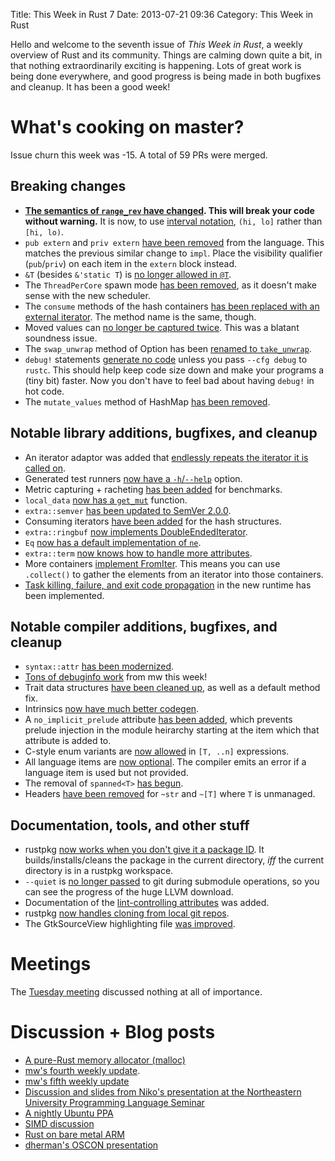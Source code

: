 Title: This Week in Rust 7
Date: 2013-07-21 09:36
Category: This Week in Rust

Hello and welcome to the seventh issue of *This Week in Rust*, a weekly
overview of Rust and its community. Things are calming down quite a bit, in
that nothing extraordinarily exciting is happening. Lots of great work is
being done everywhere, and good progress is being made in both bugfixes and
cleanup. It has been a good week!

<!-- more -->

# What's cooking on master?

Issue churn this week was -15. A total of 59 PRs were merged.

## Breaking changes

- **[The semantics of `range_rev` have
  changed](https://github.com/mozilla/rust/pull/7684). This will break your
  code without warning.** It is now, to use [interval
  notation](https://en.wikipedia.org/wiki/Interval_%28mathematics%29#Notations_for_intervals),
  `(hi, lo]` rather than `[hi, lo)`.
- `pub extern` and `priv extern` [have been
  removed](https://github.com/mozilla/rust/pull/7896) from the language. This
  matches the previous similar change to `impl`. Place the visibility
  qualifier (`pub`/`priv`) on each item in the `extern` block instead.
- `&T` (besides `&'static T`) is [no longer allowed in
  `@T`](https://github.com/mozilla/rust/pull/7894).
- The `ThreadPerCore` spawn mode [has been
  removed](https://github.com/mozilla/rust/pull/7856), as it doesn't make
  sense with the new scheduler.
- The `consume` methods of the hash containers [has been replaced with an
  external iterator](https://github.com/mozilla/rust/pull/7833). The method
  name is the same, though.
- Moved values can [no longer be captured
  twice](https://github.com/mozilla/rust/pull/7849). This was a blatant
  soundness issue.
- The `swap_unwrap` method of Option has been [renamed to
  `take_unwrap`](https://github.com/mozilla/rust/pull/7831).
- `debug!` statements [generate no
  code](https://github.com/mozilla/rust/pull/7822) unless you pass `--cfg
  debug` to `rustc`. This should help keep code size down and make your
  programs a (tiny bit) faster. Now you don't have to feel bad about having
  `debug!` in hot code.
- The `mutate_values` method of HashMap [has been
  removed](https://github.com/mozilla/rust/pull/7815).

## Notable library additions, bugfixes, and cleanup

- An iterator adaptor was added that [endlessly repeats the iterator it is
  called on](https://github.com/mozilla/rust/pull/7882).
- Generated test runners [now have a
  `-h`/`--help`](https://github.com/mozilla/rust/pull/7840) option.
- Metric capturing + racheting [has been
  added](https://github.com/mozilla/rust/pull/7829) for benchmarks.
- `local_data` [now has a
  `get_mut`](https://github.com/mozilla/rust/pull/7841) function.
- `extra::semver` [has been updated to SemVer
  2.0.0](https://github.com/mozilla/rust/pull/7726).
- Consuming iterators [have been
  added](https://github.com/mozilla/rust/pull/7806) for the hash structures.
- `extra::ringbuf` [now implements
  DoubleEndedIterator](https://github.com/mozilla/rust/pull/7808).
- `Eq` [now has a default implementation of
  `ne`](https://github.com/mozilla/rust/pull/7799).
- `extra::term` [now knows how to handle more
  attributes](https://github.com/mozilla/rust/pull/7716).
- More containers [implement
  FromIter](https://github.com/mozilla/rust/pull/7788). This means you can use
  `.collect()` to gather the elements from an iterator into those containers.
- [Task killing, failure, and exit code
  propagation](https://github.com/mozilla/rust/pull/7858) in the new runtime
  has been implemented.

## Notable compiler additions, bugfixes, and cleanup

- `syntax::attr` [has been
  modernized](https://github.com/mozilla/rust/pull/7902).
- [Tons of debuginfo work](https://github.com/mozilla/rust/pull/7710) from mw
  this week!
- Trait data structures [have been cleaned
  up](https://github.com/mozilla/rust/pull/7886), as well as a default method
  fix.
- Intrinsics [now have much better
  codegen](https://github.com/mozilla/rust/pull/7851).
- A `no_implicit_prelude` attribute [has been
  added](https://github.com/mozilla/rust/pull/7844), which prevents prelude
  injection in the module heirarchy starting at the item which that attribute
  is added to.
- C-style enum variants are [now
  allowed](https://github.com/mozilla/rust/pull/7827) in `[T, ..n]`
  expressions.
- All language items are [now
  optional](https://github.com/mozilla/rust/pull/7828). The compiler emits an
  error if a language item is used but not provided.
- The removal of `spanned<T>` [has
  begun](https://github.com/mozilla/rust/pull/7826).
- Headers [have been removed](https://github.com/mozilla/rust/pull/7816) for
  `~str` and `~[T]` where `T` is unmanaged.

## Documentation, tools, and other stuff

- rustpkg [now works when you don't give it a package
  ID](https://github.com/mozilla/rust/pull/7419). It builds/installs/cleans
  the package in the current directory, *iff* the current directory is in a
  rustpkg workspace.
- `--quiet` is [no longer passed](https://github.com/mozilla/rust/pull/7847)
  to git during submodule operations, so you can see the progress of the huge
  LLVM download.
- Documentation of the [lint-controlling
  attributes](https://github.com/mozilla/rust/pull/7823) was added.
- rustpkg [now handles cloning from local git
  repos](https://github.com/mozilla/rust/pull/7681).
- The GtkSourceView highlighting file [was
  improved](https://github.com/mozilla/rust/pull/7795).

# Meetings

The [Tuesday
meeting](https://github.com/mozilla/rust/wiki/Meeting-weekly-2013-07-16)
discussed nothing at all of importance.

# Discussion + Blog posts

- [A pure-Rust memory allocator
  (malloc)](http://www.reddit.com/r/rust/comments/1ibd48/proofofconcept_pure_rust_malloc_implementation/)
- [mw's fourth weekly
  update](http://michaelwoerister.github.io/2013/07/12/Status-Update-4.html).
- [mw's fifth weekly
  update](http://michaelwoerister.github.io/2013/07/20/Status-Update-5.html)
- [Discussion and slides from Niko's presentation at the Northeastern
  University Programming Language
  Seminar](http://www.reddit.com/r/rust/comments/1imeac/guaranteeing_memory_safety_in_rust_niko_matsakis/)
- [A nightly Ubuntu
  PPA](http://thread.gmane.org/gmane.comp.lang.rust.devel/4829)
- [SIMD
  discussion](http://www.reddit.com/r/rust/comments/1igvye/vision_for_rust_simd/)
- [Rust on bare metal
  ARM](https://mail.mozilla.org/pipermail/rust-dev/2013-July/004841.html)
- [dherman's OSCON
  presentation](http://www.oscon.com/oscon2013/public/schedule/detail/28741)
